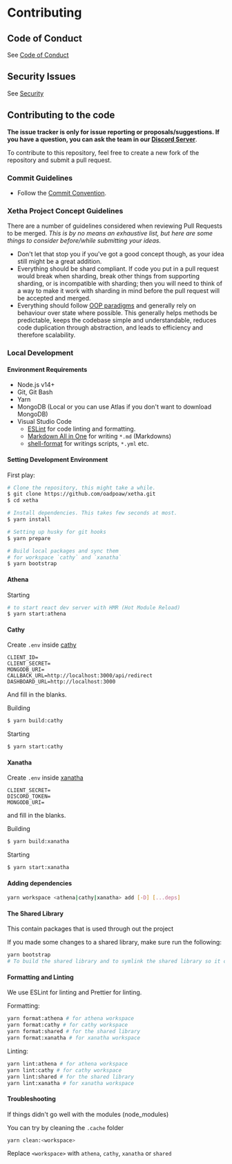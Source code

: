 # Contributing

## Code of Conduct

See [Code of Conduct](CODE_OF_CONDUCT.md)

## Security Issues

See [Security](SECURITY.md)

## Contributing to the code

**The issue tracker is only for issue reporting or proposals/suggestions. If you have a question, you can ask the team in our [Discord Server][discord server]**.

To contribute to this repository, feel free to create a new fork of the repository and
submit a pull request.

### Commit Guidelines

- Follow the [Commit Convention][commit convention].

### Xetha Project Concept Guidelines

There are a number of guidelines considered when reviewing Pull Requests to be merged. _This is by no means an exhaustive list, but here are some things to consider before/while submitting your ideas._

- Don't let that stop you if you've got a good concept though, as your idea still might be a great addition.
- Everything should be shard compliant. If code you put in a pull request would break when sharding, break other things from supporting sharding, or is incompatible with sharding; then you will need to think of a way to make it work with sharding in mind before the pull request will be accepted and merged.
- Everything should follow [OOP paradigms][oop paradigms] and generally rely on behaviour over state where possible. This generally helps methods be predictable, keeps the codebase simple and understandable, reduces code duplication through abstraction, and leads to efficiency and therefore scalability.

### Local Development

#### Environment Requirements
- Node.js v14+
- Git, Git Bash
- Yarn
- MongoDB (Local or you can use Atlas if you don't want to download MongoDB)
- Visual Studio Code
  - [ESLint](eslint) for code linting and formatting.
  - [Markdown All in One](markdown) for writing `*.md` (Markdowns)
  - [shell-format](shell-format) for writings scripts, `*.yml` etc.

#### Setting Development Environment

First play:
```sh
# Clone the repository, this might take a while.
$ git clone https://github.com/oadpoaw/xetha.git
$ cd xetha

# Install dependencies. This takes few seconds at most.
$ yarn install

# Setting up husky for git hooks
$ yarn prepare

# Build local packages and sync them
# for workspace `cathy` and `xanatha`
$ yarn bootstrap
```

#### Athena

Starting
```sh
# to start react dev server with HMR (Hot Module Reload)
$ yarn start:athena
```

#### Cathy

Create `.env` inside [cathy](../cathy)
```env
CLIENT_ID=
CLIENT_SECRET=
MONGODB_URI=
CALLBACK_URL=http://localhost:3000/api/redirect
DASHBOARD_URL=http://localhost:3000
```
And fill in the blanks.

Building
```sh
$ yarn build:cathy
```

Starting
```sh
$ yarn start:cathy
```

#### Xanatha

Create `.env` inside [xanatha](../xanatha)
```env
CLIENT_SECRET=
DISCORD_TOKEN=
MONGODB_URI=
```
and fill in the blanks.

Building
```sh
$ yarn build:xanatha
```

Starting
```sh
$ yarn start:xanatha
```

#### Adding dependencies
```sh
yarn workspace <athena|cathy|xanatha> add [-D] [...deps]
```

#### The Shared Library
This contain packages that is used through out the project

If you made some changes to a shared library, make sure run the following:
```sh
yarn bootstrap
# To build the shared library and to symlink the shared library so it can be used throughout the project
```

#### Formatting and Linting
We use ESLint for linting and Prettier for linting.

Formatting:
```sh
yarn format:athena # for athena workspace
yarn format:cathy # for cathy workspace
yarn format:shared # for the shared library
yarn format:xanatha # for xanatha workspace
```

Linting:
```sh
yarn lint:athena # for athena workspace
yarn lint:cathy # for cathy workspace
yarn lint:shared # for the shared library
yarn lint:xanatha # for xanatha workspace
```

#### Troubleshooting
If things didn't go well with the modules (node_modules)

You can try by cleaning the `.cache` folder
```sh
yarn clean:<workspace>
```
Replace `<workspace>` with `athena`, `cathy`, `xanatha` or `shared` 

[vscode]: https://code.visualstudio.com
[commit convention]: https://www.conventionalcommits.org/en/v1.0.0/
[eslint]: https://marketplace.visualstudio.com/items?itemName=dbaeumer.vscode-eslint
[markdown]: https://marketplace.visualstudio.com/items?itemName=yzhang.markdown-all-in-one
[shell-format]: https://marketplace.visualstudio.com/items?itemName=foxundermoon.shell-format
[discord server]: https://discord.gg/YeJs5w7XAH
[node.js]: https://nodejs.org/en/download/
[here]: https://github.com/xetha-bot/xetha/pulls
[oop paradigms]: https://en.wikipedia.org/wiki/Object-oriented_programming
